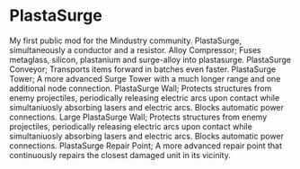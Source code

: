 # PlastaSurge
My first public mod for the Mindustry community.
PlastaSurge, simultaneously a conductor and a resistor.
Alloy Compressor; Fuses metaglass, silicon, plastanium and surge-alloy into plastasurge.
PlastaSurge Conveyor; Transports items forward in batches even faster.
PlastaSurge Tower; A more advanced Surge Tower with a much longer range and one additional node connection.
PlastaSurge Wall; Protects structures from enemy projectiles, periodically releasing electric arcs upon contact while simultaniuosly absorbing lasers and electric arcs. Blocks automatic power connections.
Large PlastaSurge Wall; Protects structures from enemy projectiles, periodically releasing electric arcs upon contact while simultaniuosly absorbing lasers and electric arcs. Blocks automatic power connections.
PlastaSurge Repair Point; A more advanced repair point that continuously repairs the closest damaged unit in its vicinity.

